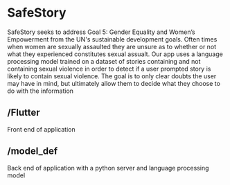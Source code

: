# SafeStory
SafeStory seeks to address Goal 5: Gender Equality and Women’s Empowerment from the UN's sustainable development goals. Often times when women are sexually assaulted they are unsure as to whether or not what they experienced constitutes sexual assualt. Our app uses a language processing model trained on a dataset of stories containing and not containing sexual violence in order to detect if a user prompted story is likely to contain sexual violence. The goal is to only clear doubts the user may have in mind, but ultimately allow them to decide what they choose to do with the information

## /Flutter

Front end of application

## /model_def

Back end of application with a python server and language processing model

